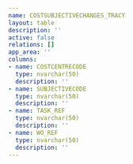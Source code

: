 ```yaml
---
name: COSTSUBJECTIVECHANGES_TRACY
layout: table
description: ''
active: false
relations: []
app_area: ''
columns:
- name: COSTCENTRECODE
  type: nvarchar(50)
  description: ''
- name: SUBJECTIVECODE
  type: nvarchar(50)
  description: ''
- name: TASK_REF
  type: nvarchar(50)
  description: ''
- name: WO_REF
  type: nvarchar(50)
  description: ''
---
```


